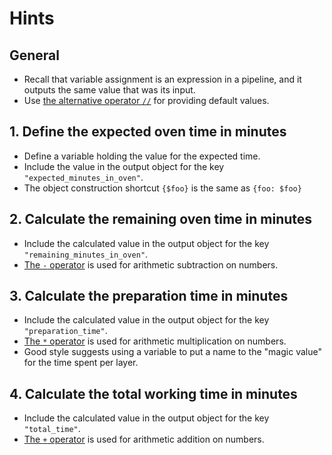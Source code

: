 # Hints

## General

- Recall that variable assignment is an expression in a pipeline,
  and it outputs the same value that was its input.
- Use [the alternative operator `//`][alternative] for providing default values.

## 1. Define the expected oven time in minutes

- Define a variable holding the value for the expected time.
- Include the value in the output object for the key `"expected_minutes_in_oven"`.
- The object construction shortcut `{$foo}` is the same as `{foo: $foo}`

## 2. Calculate the remaining oven time in minutes

- Include the calculated value in the output object for the key `"remaining_minutes_in_oven"`.
- [The `-` operator][subtraction] is used for arithmetic subtraction on numbers.

## 3. Calculate the preparation time in minutes

- Include the calculated value in the output object for the key `"preparation_time"`.
- [The `*` operator][multiplication] is used for arithmetic multiplication on numbers.
- Good style suggests using a variable to put a name to the "magic value" for the time spent per layer.

## 4. Calculate the total working time in minutes

- Include the calculated value in the output object for the key `"total_time"`.
- [The `+` operator][addition] is used for arithmetic addition on numbers.

[subtraction]: https://jqlang.github.io/jq/manual/v1.7/#subtraction
[multiplication]: https://jqlang.github.io/jq/manual/v1.7/#multiplication-division-modulo
[addition]: https://jqlang.github.io/jq/manual/v1.7/#addition
[alternative]: https://jqlang.github.io/jq/manual/v1.7/#alternative-operator
